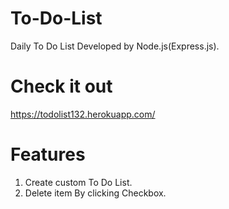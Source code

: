 # To-Do-List
Daily To Do List Developed by Node.js(Express.js).

# Check it out 
https://todolist132.herokuapp.com/

# Features
1. Create custom To Do List.
2. Delete item By clicking Checkbox.
